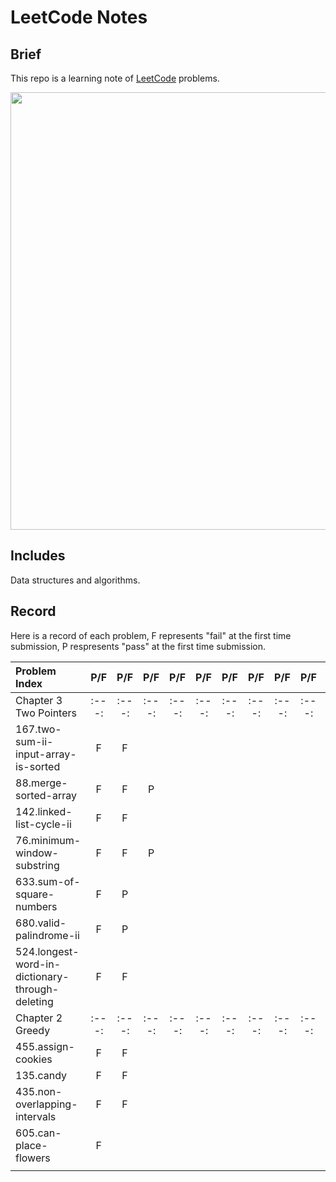 # LeetCode Notes

## Brief
This repo is a learning note of [LeetCode](https://leetcode.com/) problems.

<p align="center">
  <img src="https://assets.leetcode.com/static_assets/public/webpack_bundles/images/logo-dark.e99485d9b.svg" width="700" align="middle">
</p>

## Includes
Data structures and algorithms.

## Record
Here is a record of each problem, F represents "fail" at the first time submission, P respresents "pass" at the first time submission.

| Problem Index                                   |  P/F  |  P/F  |  P/F  |  P/F  |  P/F  |  P/F  |  P/F  |  P/F  |  P/F  |  P/F  |  P/F  |  P/F  |
| :---------------------------------------------- | :---: | :---: | :---: | :---: | :---: | :---: | :---: | :---: | :---: | :---: | :---: | :---: |
| Chapter 3 Two Pointers                          | :---: | :---: | :---: | :---: | :---: | :---: | :---: | :---: | :---: | :---: | :---: | :---: |
| 167.two-sum-ii-input-array-is-sorted            |   F   |   F   |       |       |       |       |       |       |       |       |       |       |
| 88.merge-sorted-array                           |   F   |   F   |   P   |       |       |       |       |       |       |       |       |       |
| 142.linked-list-cycle-ii                        |   F   |   F   |       |       |       |       |       |       |       |       |       |       |
| 76.minimum-window-substring                     |   F   |   F   |   P   |       |       |       |       |       |       |       |       |       |
| 633.sum-of-square-numbers                       |   F   |   P   |       |       |       |       |       |       |       |       |       |       |
| 680.valid-palindrome-ii                         |   F   |   P   |       |       |       |       |       |       |       |       |       |       |
| 524.longest-word-in-dictionary-through-deleting |   F   |   F   |       |       |       |       |       |       |       |       |       |       |
| Chapter 2 Greedy                                | :---: | :---: | :---: | :---: | :---: | :---: | :---: | :---: | :---: | :---: | :---: | :---: |
| 455.assign-cookies                              |   F   |   F   |       |       |       |       |       |       |       |       |       |       |
| 135.candy                                       |   F   |   F   |       |       |       |       |       |       |       |       |       |       |
| 435.non-overlapping-intervals                   |   F   |   F   |       |       |       |       |       |       |       |       |       |       |
| 605.can-place-flowers                           |   F   |       |       |       |       |       |       |       |       |       |       |       |
|                                                 |       |       |       |       |       |       |       |       |       |       |       |       |

